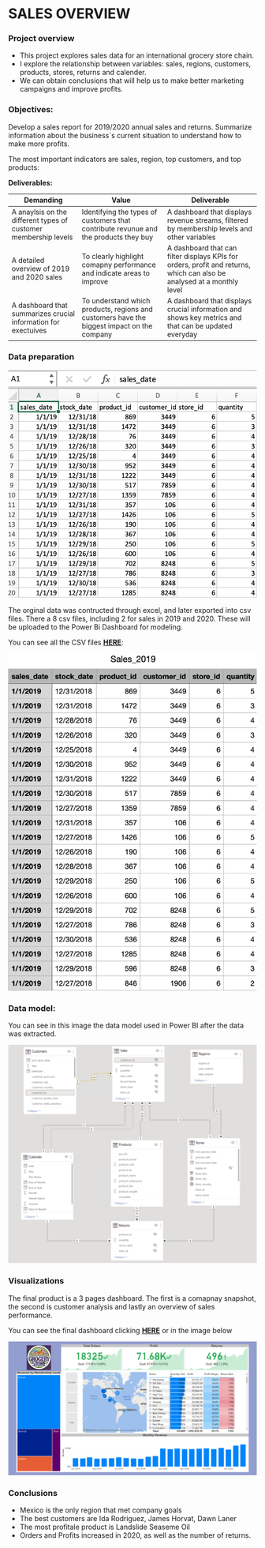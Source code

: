 # SALES OVERVIEW 
### Project overview
* This project explores sales data for an international grocery store chain.
* I explore the relationship between variables: sales, regions, customers, products, stores, returns and calender.
* We can obtain conclusions that will help us to make better marketing campaigns and improve profits.

### Objectives:
Develop a sales report for 2019/2020 annual sales and returns. Summarize information about the business´s current situation to understand how to make more profits. 

The most important indicators are sales, region, top customers, and top products:

**Deliverables:**

| Demanding | Value | Deliverable |
| ----------- | ----------- | ----------|
| A  anaylsis on the different types of customer membership levels | Identifying the types of customers that contribute revunue and the products they buy | A dashboard that displays revenue streams, filtered by membership levels and other variables|
| A detailed overview of 2019 and 2020 sales | To clearly highlight comapny performance and indicate areas to improve| A dashboard that can filter displays KPIs for orders, profit and returns, which can also be analysed at a monthly level
| A dashboard that summarizes crucial information for exectuives |To understand which products, regions and customers have the biggest impact on the company |A dashboard that displays crucial information and shows key metrics and that can be updated everyday |


### Data preparation

![](images/Sales_XL2019.png)

The orginal data was contructed through excel, and later exported into csv files.
There a 8 csv files, including 2 for sales in 2019 and 2020. These will be uploaded to the Power Bi Dashboard for modeling. 

You can see all the CSV files **[HERE](https://github.com/programTristan/GroceryStore_Sales_Analysis/tree/main/csv_files)**:

[![](images/Sales_CSV2019.png)](https://github.com/programTristan/GroceryStore_Sales_Analysis/tree/main/csv_files)

### Data model:
You can see in this image the data model used in Power BI after the data was extracted.

![Data model](images/Data_model.png)

### Visualizations 
The final product is a 3 pages dashboard. The first is a comapnay snapshot, the second is customer analysis and lastly an overview of sales performance.

You can see the final dashboard clicking **[HERE](https://app.powerbi.com/reportEmbed?reportId=3d5b1bec-08ca-4d82-84b4-a3044bd442d2&autoAuth=true&ctid=2a144b72-f239-42d4-8c0e-6f0f17c48e33&config=eyJjbHVzdGVyVXJsIjoiaHR0cHM6Ly93YWJpLXVzLWVhc3QyLWMtcHJpbWFyeS1yZWRpcmVjdC5hbmFseXNpcy53aW5kb3dzLm5ldC8ifQ%3D%3D)** or in the image below

[![Click for a better analysis](images/Snapshot.png)](https://app.powerbi.com/reportEmbed?reportId=3d5b1bec-08ca-4d82-84b4-a3044bd442d2&autoAuth=true&ctid=2a144b72-f239-42d4-8c0e-6f0f17c48e33&config=eyJjbHVzdGVyVXJsIjoiaHR0cHM6Ly93YWJpLXVzLWVhc3QyLWMtcHJpbWFyeS1yZWRpcmVjdC5hbmFseXNpcy53aW5kb3dzLm5ldC8ifQ%3D%3D)

### Conclusions
* Mexico is the only region that met company goals
* The best customers are Ida Rodriguez, James Horvat, Dawn Laner
* The most profitale product is Landslide Seaseme Oil 
* Orders and Profits increased in 2020, as well as the number of returns.
